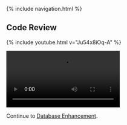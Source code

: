 {% include navigation.html %}
## Code Review ##

{% include youtube.html v="Ju54x8iOq-A" %}

![video](https://test-videos.co.uk/vids/bigbuckbunny/mp4/h264/1080/Big_Buck_Bunny_1080_10s_1MB.mp4)

Continue to [Database Enhancement](/databases.html).
